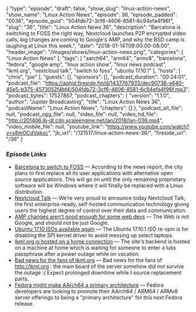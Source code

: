 {
  "type": "episode",
  "draft": false,
  "show_slug": "linux-action-news",
  "show_name": "Linux Action News",
  "episode": 36,
  "episode_padded": "0036",
  "episode_guid": "504fdb72-3cf6-4606-8581-6c94efa4f96f",
  "slug": "36",
  "title": "Linux Action News 36",
  "description": "Barcelona is switching to FOSS the right way, Nextcloud launches P2P encrypted video calls, big changes are coming to Google's AMP, and why the BSD camp is laughing at Linux this week.",
  "date": "2018-01-14T09:00:00-08:00",
  "header_image": "/images/shows/linux-action-news.png",
  "categories": [
    "Linux Action News"
  ],
  "tags": [
    "aarch64",
    "arm64",
    "armv8",
    "barcelona",
    "fedora",
    "google amp",
    "linux action show",
    "linux news podcast",
    "lkml.org",
    "nextcloud talk",
    "switch to foss",
    "ubuntu 17.10.1"
  ],
  "hosts": [
    "chris",
    "joe"
  ],
  "guests": [],
  "sponsors": [],
  "podcast_duration": "00:24:01",
  "podcast_file": "https://aphid.fireside.fm/d/1437767933/dec90738-e640-45e5-b375-4573052f4bf4/504fdb72-3cf6-4606-8581-6c94efa4f96f.mp3",
  "podcast_bytes": 17527867,
  "podcast_chapters": {
    "version": "1.1.0",
    "author": "Jupiter Broadcasting",
    "title": "Linux Action News 36",
    "podcastName": "Linux Action News",
    "chapters": []
  },
  "podcast_alt_file": null,
  "podcast_ogg_file": null,
  "video_file": null,
  "video_hd_file": "http://201406.jb-dl.cdn.scaleengine.net/lan/2018/lan-036.mp4",
  "video_mobile_file": null,
  "youtube_link": "https://www.youtube.com/watch?v=s8mOCdVqkxc",
  "jb_url": "/121517/linux-action-news-36/",
  "fireside_url": "/36"
}


### Episode Links

  * [Barcelona to switch to FOSS](https://itsfoss.com/barcelona-open-source/ "Barcelona to switch to FOSS") — According to the news report, the city plans to first replace all its user applications with alternative open source applications. This will go on until the only remaining proprietary software will be Windows where it will finally be replaced with a Linux distribution.
  * [Nextcloud Talk](https://nextcloud.com/blog/introducing-a-full-self-hosted-audiovideo-and-chat-communication-platform-nextcloud-talk/ "Nextcloud Talk") — We’re very proud to announce today Nextcloud Talk, the first enterprise-ready, self-hosted communication technology giving users the highest degree of control over their data and communication. 
  * [AMP changes aren't good enough for some web devs](http://ampletter.org/ "AMP changes aren't good enough for some web devs") — The Web is not Google, and should not be just Google. 
  * [Ubuntu 17.10 ISOs available again](https://www.phoronix.com/scan.php?page=news_item&px=Ubuntu-17.10.1-Released "Ubuntu 17.10 ISOs available again") — The Ubuntu 17.10.1 ISO re-spin is for disabling the SPI kernel driver to avoid messing up select laptops. 
  * [lkml.org is hosted on a home connection](https://twitter.com/spaans/status/950997431826767872 "lkml.org is hosted on a home connection") — The site's backend is hosted on a machine at home which is waiting for someone to enter a luks passphrase after a power outage while on vacation. 
  * [Bad news for the fans of lkml.org](https://twitter.com/spaans/status/952304243217756166 "Bad news for the fans of lkml.org") — Bad news for the fans of http://lkml.org : the main board of the server somehow did not survive the outage :( Expect prolonged downtime while I source replacement parts.
  * [Fedora might make AArch64 a primary architecture](https://www.phoronix.com/scan.php?page=news_item&px=Fedora-28-AArch64-Promotion "Fedora might make AArch64 a primary architecture") — Fedora developers are looking to promote their AArch64 / ARM64 / ARMv8 server offerings to being a "primary architecture" for this next Fedora release. 


